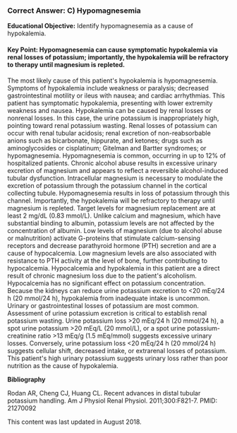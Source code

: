 
### Correct Answer: C) Hypomagnesemia 

**Educational Objective:** Identify hypomagnesemia as a cause of hypokalemia.

#### **Key Point:** Hypomagnesemia can cause symptomatic hypokalemia via renal losses of potassium; importantly, the hypokalemia will be refractory to therapy until magnesium is repleted.

The most likely cause of this patient's hypokalemia is hypomagnesemia. Symptoms of hypokalemia include weakness or paralysis; decreased gastrointestinal motility or ileus with nausea; and cardiac arrhythmias. This patient has symptomatic hypokalemia, presenting with lower extremity weakness and nausea. Hypokalemia can be caused by renal losses or nonrenal losses. In this case, the urine potassium is inappropriately high, pointing toward renal potassium wasting. Renal losses of potassium can occur with renal tubular acidosis; renal excretion of non-reabsorbable anions such as bicarbonate, hippurate, and ketones; drugs such as aminoglycosides or cisplatinum; Gitelman and Bartter syndromes; or hypomagnesemia. Hypomagnesemia is common, occurring in up to 12% of hospitalized patients. Chronic alcohol abuse results in excessive urinary excretion of magnesium and appears to reflect a reversible alcohol-induced tubular dysfunction. Intracellular magnesium is necessary to modulate the excretion of potassium through the potassium channel in the cortical collecting tubule. Hypomagnesemia results in loss of potassium through this channel. Importantly, the hypokalemia will be refractory to therapy until magnesium is repleted. Target levels for magnesium replacement are at least 2 mg/dL (0.83 mmol/L).
Unlike calcium and magnesium, which have substantial binding to albumin, potassium levels are not affected by the concentration of albumin.
Low levels of magnesium (due to alcohol abuse or malnutrition) activate G-proteins that stimulate calcium-sensing receptors and decrease parathyroid hormone (PTH) secretion and are a cause of hypocalcemia. Low magnesium levels are also associated with resistance to PTH activity at the level of bone, further contributing to hypocalcemia. Hypocalcemia and hypokalemia in this patient are a direct result of chronic magnesium loss due to the patient's alcoholism. Hypocalcemia has no significant effect on potassium concentration.
Because the kidneys can reduce urine potassium excretion to <20 mEq/24 h (20 mmol/24 h), hypokalemia from inadequate intake is uncommon. Urinary or gastrointestinal losses of potassium are most common. Assessment of urine potassium excretion is critical to establish renal potassium wasting. Urine potassium loss >20 mEq/24 h (20 mmol/24 h), a spot urine potassium >20 mEq/L (20 mmol/L), or a spot urine potassium-creatinine ratio >13 mEq/g (1.5 mEq/mmol) suggests excessive urinary losses. Conversely, urine potassium loss <20 mEq/24 h (20 mmol/24 h) suggests cellular shift, decreased intake, or extrarenal losses of potassium. This patient's high urinary potassium suggests urinary loss rather than poor nutrition as the cause of hypokalemia.

**Bibliography**

Rodan AR, Cheng CJ, Huang CL. Recent advances in distal tubular potassium handling. Am J Physiol Renal Physiol. 2011;300:F821-7. PMID: 21270092

This content was last updated in August 2018.